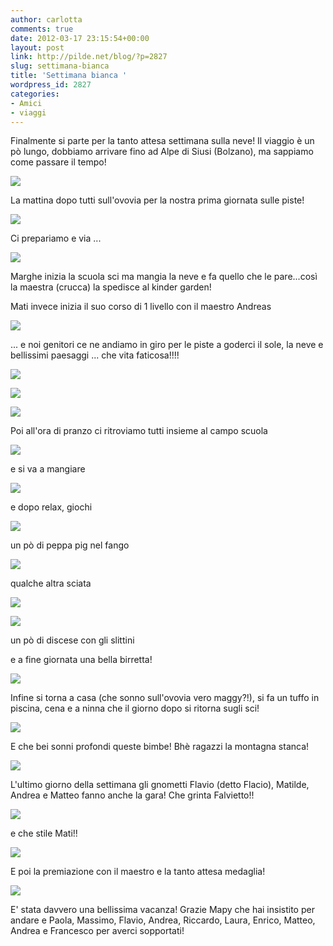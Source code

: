 ```yaml
---
author: carlotta
comments: true
date: 2012-03-17 23:15:54+00:00
layout: post
link: http://pilde.net/blog/?p=2827
slug: settimana-bianca
title: 'Settimana bianca '
wordpress_id: 2827
categories:
- Amici
- viaggi
---
```


Finalmente si parte per la tanto attesa settimana sulla neve! Il viaggio è un pò lungo, dobbiamo arrivare fino ad Alpe di Siusi (Bolzano), ma sappiamo come passare il tempo!

![](http://pilde.net/blog/wp-content/uploads/2012/03/viaggio.jpg)

La mattina dopo tutti sull'ovovia per la nostra prima giornata sulle piste!

![](http://pilde.net/blog/wp-content/uploads/2012/03/cabinovia.jpg)

Ci prepariamo e via ...

![](http://pilde.net/blog/wp-content/uploads/2012/03/marghe_sci.jpg)

Marghe inizia la scuola sci ma mangia la neve e fa quello che le pare...così la maestra (crucca) la spedisce al kinder garden!

Mati invece inizia il suo corso di 1 livello con il maestro Andreas

![](http://pilde.net/blog/wp-content/uploads/2012/03/mati_sci.jpg)

... e noi genitori ce ne andiamo in giro per le piste a goderci il sole, la neve e bellissimi paesaggi ... che vita faticosa!!!!

![](http://pilde.net/blog/wp-content/uploads/2012/03/gruppone.jpg)

![](http://pilde.net/blog/wp-content/uploads/2012/03/mamma_snow.jpg)

![](http://pilde.net/blog/wp-content/uploads/2012/03/mp.jpg)

Poi all'ora di pranzo ci ritroviamo tutti insieme al campo scuola

![](http://pilde.net/blog/wp-content/uploads/2012/03/campo_scuola.jpg)

e si va a mangiare

![](http://pilde.net/blog/wp-content/uploads/2012/03/sorelline.jpg)

e dopo relax, giochi

![](http://pilde.net/blog/wp-content/uploads/2012/03/cono.jpg)

un pò di peppa pig nel fango

![](http://pilde.net/blog/wp-content/uploads/2012/03/peppa.jpg)

qualche altra sciata

![](http://pilde.net/blog/wp-content/uploads/2012/03/seggiovia.jpg)

![](http://pilde.net/blog/wp-content/uploads/2012/03/pre-gara.jpg)

un pò di discese con gli slittini



e a fine giornata una bella birretta!

![](http://pilde.net/blog/wp-content/uploads/2012/03/birra.jpg)

Infine si torna a casa (che sonno sull'ovovia vero maggy?!), si fa un tuffo in piscina, cena e a ninna che il giorno dopo si ritorna sugli sci!

![](http://pilde.net/blog/wp-content/uploads/2012/03/coma.jpg)

E che bei sonni profondi queste bimbe! Bhè ragazzi la montagna stanca!

![](http://pilde.net/blog/wp-content/uploads/2012/03/ninna.jpg)

L'ultimo giorno della settimana gli gnometti Flavio (detto Flacio), Matilde, Andrea e Matteo fanno anche la gara! Che grinta Falvietto!!

![](http://pilde.net/blog/wp-content/uploads/2012/03/flacio_gara.jpg)

e che stile Mati!!

![](http://pilde.net/blog/wp-content/uploads/2012/03/gara.jpg)

E poi la premiazione con il maestro e la tanto attesa medaglia!

![](http://pilde.net/blog/wp-content/uploads/2012/03/premiazione.jpg)

E' stata davvero una bellissima vacanza! Grazie Mapy che hai insistito per andare e Paola, Massimo, Flavio, Andrea, Riccardo, Laura, Enrico, Matteo, Andrea e Francesco per averci sopportati!
